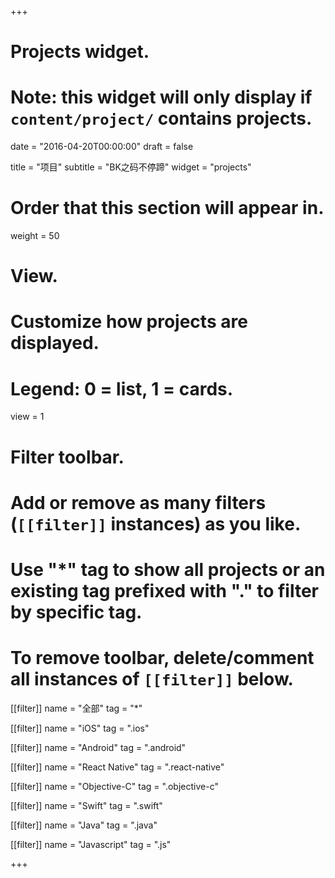 +++
# Projects widget.
# Note: this widget will only display if `content/project/` contains projects.

date = "2016-04-20T00:00:00"
draft = false

title = "项目"
subtitle = "BK之码不停蹄"
widget = "projects"

# Order that this section will appear in.
weight = 50

# View.
# Customize how projects are displayed.
# Legend: 0 = list, 1 = cards.
view = 1

# Filter toolbar.
# Add or remove as many filters (`[[filter]]` instances) as you like.
# Use "*" tag to show all projects or an existing tag prefixed with "." to filter by specific tag.
# To remove toolbar, delete/comment all instances of `[[filter]]` below.
[[filter]]
  name = "全部"
  tag = "*"

[[filter]]
    name = "iOS"
    tag = ".ios"

[[filter]]
    name = "Android"
    tag = ".android"

[[filter]]
    name = "React Native"
    tag = ".react-native"

[[filter]]
    name = "Objective-C"
    tag = ".objective-c"

[[filter]]
    name = "Swift"
    tag = ".swift"

[[filter]]
    name = "Java"
    tag = ".java"

[[filter]]
    name = "Javascript"
    tag = ".js"

+++
